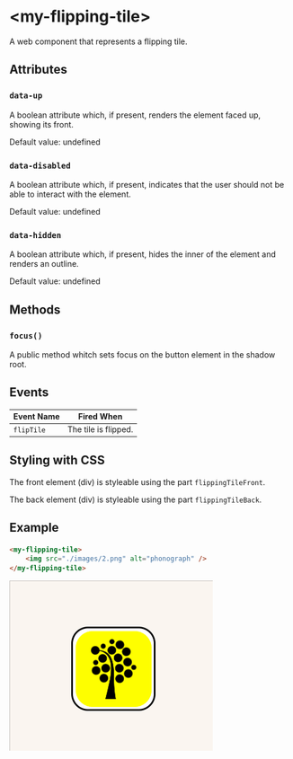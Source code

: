 # &lt;my-flipping-tile&gt;

A web component that represents a flipping tile.

## Attributes

### `data-up`

A boolean attribute which, if present, renders the element faced up, showing its front.

Default value: undefined

### `data-disabled`

A boolean attribute which, if present, indicates that the user should not be able to interact with the element.

Default value: undefined

### `data-hidden`

A boolean attribute which, if present, hides the inner of the element and renders an outline.

Default value: undefined

## Methods

### `focus()`

A public method whitch sets focus on the button element in the shadow root.

## Events

| Event Name | Fired When           |
| ---------- | -------------------- |
| `flipTile` | The tile is flipped. |

## Styling with CSS

The front element (div) is styleable using the part `flippingTileFront`.

The back element (div) is styleable using the part `flippingTileBack`.

## Example

```html
<my-flipping-tile>
    <img src="./images/2.png" alt="phonograph" />
</my-flipping-tile>
```

![Example](./.readme/example.gif)